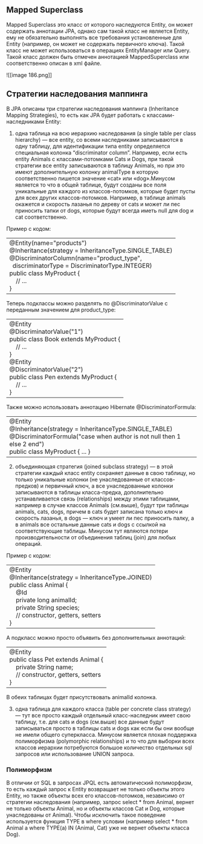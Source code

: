## Mapped Superclass

Mapped Superclass это класс от которого наследуются Entity, он может содержать аннотации JPA, однако сам такой класс не является Entity, ему не обязательно выполнять все требования установленные для Entity (например, он может не содержать первичного ключа). Такой класс не может использоваться в операциях EntityManager или Query. Такой класс должен быть отмечен аннотацией MappedSuperclass или соответственно описан в xml файле.


![[image 186.png]]
## Стратегии наследования маппинга

В JPA описаны три стратегии наследования маппинга (Inheritance Mapping Strategies), то есть как JPA будет работать с классами-наследниками Entity:

1) одна таблица на всю иерархию наследования (a single table per class hierarchy) — все entity, со всеми наследниками записываются в одну таблицу, для идентификации типа entity определяется специальная колонка “discriminator column”. Например, если есть entity Animals c классами-потомками Cats и Dogs, при такой стратегии все entity записываются в таблицу Animals, но при это имеют дополнительную колонку animalType в которую соответственно пишется значение «cat» или «dog».Минусом является то что в общей таблице, будут созданы все поля уникальные для каждого из классов-потомков, которые будет пусты для всех других классов-потомков. Например, в таблице animals окажется и скорость лазанья по дереву от cats и может ли пес приносить тапки от dogs, которые будут всегда иметь null для dog и cat соответственно.

Пример с кодом:

|   |
|---|
|@Entity(name="products")  <br>@Inheritance(strategy = InheritanceType.SINGLE_TABLE)  <br>@DiscriminatorColumn(name="product_type",  <br>  discriminatorType = DiscriminatorType.INTEGER)  <br>public class MyProduct {  <br>    // ...  <br>}|

  

Теперь подклассы можно разделять по @DiscriminatorValue с переданным значением для product_type:

|   |
|---|
|@Entity  <br>@DiscriminatorValue("1")  <br>public class Book extends MyProduct {  <br>    // ...  <br>}  <br>@Entity  <br>@DiscriminatorValue("2")  <br>public class Pen extends MyProduct {  <br>    // ...  <br>}|

  

Также можно использовать аннотацию Hibernate @DiscriminatorFormula:

|   |
|---|
|@Entity  <br>@Inheritance(strategy = InheritanceType.SINGLE_TABLE)  <br>@DiscriminatorFormula("case when author is not null then 1 else 2 end")  <br>public class MyProduct { ... }|

  

2) объединяющая стратегия (joined subclass strategy) — в этой стратегии каждый класс entity сохраняет данные в свою таблицу, но только уникальные колонки (не унаследованные от классов-предков) и первичный ключ, а все унаследованные колонки записываются в таблицы класса-предка, дополнительно устанавливается связь (relationships) между этими таблицами, например в случае классов Animals (см.выше), будут три таблицы animals, cats, dogs, причем в cats будет записана только ключ и скорость лазанья, в dogs — ключ и умеет ли пес приносить палку, а в animals все остальные данные cats и dogs c ссылкой на соответствующие таблицы. Минусом тут являются потери производительности от объединения таблиц (join) для любых операций.

Пример с кодом:

|   |
|---|
|@Entity  <br>@Inheritance(strategy = InheritanceType.JOINED)  <br>public class Animal {  <br>    @Id  <br>    private long animalId;  <br>    private String species;  <br>    // constructor, getters, setters  <br>}|

А подкласс можно просто объявить без дополнительных аннотаций:

|   |
|---|
|@Entity  <br>public class Pet extends Animal {  <br>    private String name;  <br>    // constructor, getters, setters  <br>}|

В обеих таблицах будет присутствовать animalId колонка.

3) одна таблица для каждого класса (table per concrete class strategy) — тут все просто каждый отдельный класс-наследник имеет свою таблицу, т.е. для cats и dogs (см.выше) все данные будут записываться просто в таблицы cats и dogs как если бы они вообще не имели общего суперкласса. Минусом является плохая поддержка полиморфизма (polymorphic relationships) и то что для выборки всех классов иерархии потребуются большое количество отдельных sql запросов или использование UNION запроса.

### Полиморфизм

В отличии от SQL в запросах JPQL есть автоматический полиморфизм, то есть каждый запрос к Entity возвращает не только объекты этого Entity, но также объекты всех его классов-потомков, независимо от стратегии наследования (например, запрос select * from Animal, вернет не только объекты Animal, но и объекты классов Cat и Dog, которые унаследованы от Animal). Чтобы исключить такое поведение используется функция TYPE в where условии (например select * from Animal a where TYPE(a) IN (Animal, Cat) уже не вернет объекты класса Dog).
